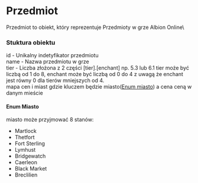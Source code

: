 # Przedmiot
Przedmiot to obiekt, który reprezentuje Przedmioty w grze Albion Online\
### Stuktura obiektu 
id - Unikalny indetyfikator przedmiotu\
name - Nazwa przedmiotu w grze\
tier - Liczba złożona z 2 części [tier].[enchant] np. 5.3 lub 6.1 tier może być liczbą od 1 do 8, enchant może być liczbą od 0 do 4 z uwagą że enchant jest równy 0 dla tierów mniejszych od 4.\
mapa cen i miast gdzie kluczem będzie miasto([Enum miasto](####enum-miasto)) a cena ceną w danym mieście



#### Enum Miasto
miasto może przyjmować 8 stanów:
+ Martlock
+ Thetfort
+ Fort Sterling
+ Lymhust
+ Bridgewatch
+ Caerleon
+ Black Market
+ Breclilien